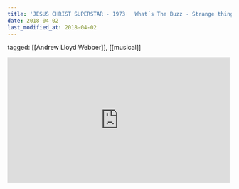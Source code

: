 ```yaml
---
title: 'JESUS CHRIST SUPERSTAR - 1973   What´s The Buzz - Strange thing Mystifying   HD - YouTube'
date: 2018-04-02
last_modified_at: 2018-04-02
---
```

tagged: [[Andrew Lloyd Webber]], [[musical]]
<iframe allow="accelerometer; autoplay; clipboard-write; encrypted-media; gyroscope; picture-in-picture" allowfullscreen="" frameborder="0" height="281" id="youtube_iframe" src="https://www.youtube.com/embed/zbGEuNi2SKs?feature=oembed&amp;enablejsapi=1&amp;origin=https://safe.txmblr.com&amp;wmode=opaque" width="500"></iframe>